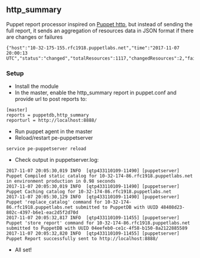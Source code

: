 ## http_summary

Puppet report processor inspired on [Puppet http](https://puppet.com/docs/puppet/5.3/report.html#http),
but instead of sending the full report, it sends an aggregation of resources data in JSON format if
there are changes or failures

```
{"host":"10-32-175-155.rfc1918.puppetlabs.net","time":"2017-11-07 20:00:13 UTC","status":"changed","totalResources":1117,"changedResources":2,"failedResources":0}
```

### Setup

- Install the module
- In the master, enable the http_summary report in puppet.conf and provide url to post reports to:

```
[master]
reports = puppetdb,http_summary
reporturl = http://localhost:8888/
```

- Run puppet agent in the master
- Reload/restart pe-puppetserver

```
service pe-puppetserver reload
```

- Check output in puppetserver.log:

```
2017-11-07 20:05:30,019 INFO  [qtp433110109-11490] [puppetserver] Puppet Compiled static catalog for 10-32-174-86.rfc1918.puppetlabs.net in environment production in 0.98 seconds
2017-11-07 20:05:30,019 INFO  [qtp433110109-11490] [puppetserver] Puppet Caching catalog for 10-32-174-86.rfc1918.puppetlabs.net
2017-11-07 20:05:30,129 INFO  [qtp433110109-11490] [puppetserver] Puppet 'replace_catalog' command for 10-32-174-86.rfc1918.puppetlabs.net submitted to PuppetDB with UUID 48408d23-802c-4397-b6e1-eac2d5f2d70d
2017-11-07 20:05:32,817 INFO  [qtp433110109-11455] [puppetserver] Puppet 'store_report' command for 10-32-174-86.rfc1918.puppetlabs.net submitted to PuppetDB with UUID 04eefeb0-ce1c-4f58-b150-8a2122885589
2017-11-07 20:05:32,820 INFO  [qtp433110109-11455] [puppetserver] Puppet Report successfully sent to http://localhost:8888/
```

- All set!
